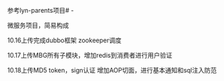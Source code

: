参考lyn-parents项目# -


微服务项目，简易构成


10.16上传完成dubbo框架 zookeeper调度


10.17上传MBG所有子模块，增加redis到消费者进行用户验证


10.18上传MD5 token，sign认证 增加AOP切面，进行基本通知和sql注入防范
